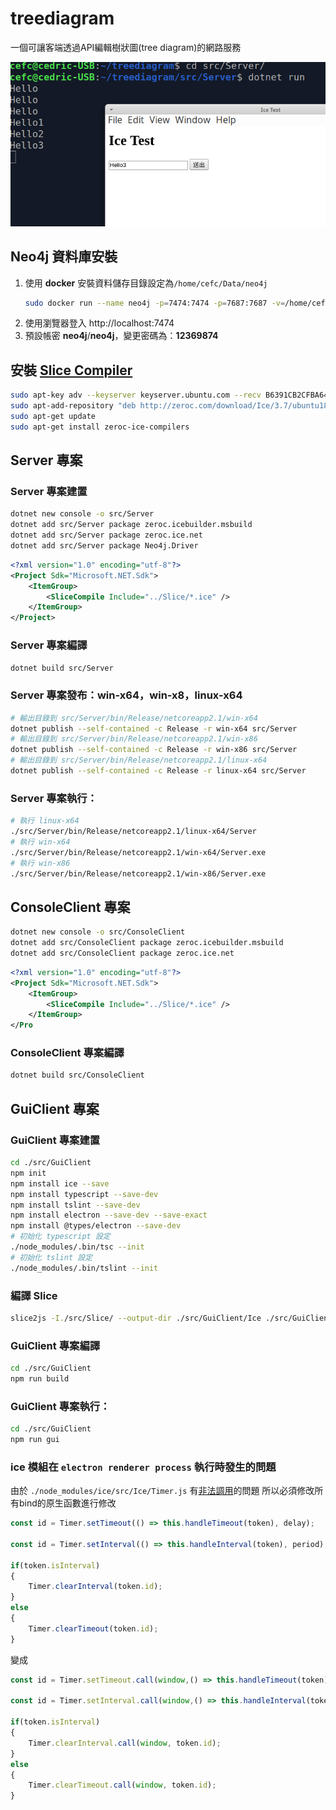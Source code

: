 # treediagram

一個可讓客端透過API編輯樹狀圖(tree diagram)的網路服務

![連線測試](doc/img/run.png)

## Neo4j 資料庫安裝

1. 使用 **docker** 安裝資料儲存目錄設定為`/home/cefc/Data/neo4j`
    ```sh
    sudo docker run --name neo4j -p=7474:7474 -p=7687:7687 -v=/home/cefc/Data/neo4j:/data -d neo4j
    ```
1. 使用瀏覽器登入 http://localhost:7474
1. 預設帳密 **neo4j**/**neo4j**，變更密碼為：**12369874**

## 安裝 [Slice Compiler](https://zeroc.com/downloads/ice#dotnet-core)

```sh
sudo apt-key adv --keyserver keyserver.ubuntu.com --recv B6391CB2CFBA643D
sudo apt-add-repository "deb http://zeroc.com/download/Ice/3.7/ubuntu18.04 stable main"
sudo apt-get update
sudo apt-get install zeroc-ice-compilers
```


## Server 專案

### Server 專案建置

```sh
dotnet new console -o src/Server
dotnet add src/Server package zeroc.icebuilder.msbuild
dotnet add src/Server package zeroc.ice.net
dotnet add src/Server package Neo4j.Driver
```

```xml
<?xml version="1.0" encoding="utf-8"?>
<Project Sdk="Microsoft.NET.Sdk">
    <ItemGroup>
        <SliceCompile Include="../Slice/*.ice" />
    </ItemGroup>
</Project>
```

### Server 專案編譯

```sh
dotnet build src/Server
```

### Server 專案發布：win-x64，win-x8，linux-x64

```sh
# 輸出目錄到 src/Server/bin/Release/netcoreapp2.1/win-x64
dotnet publish --self-contained -c Release -r win-x64 src/Server
# 輸出目錄到 src/Server/bin/Release/netcoreapp2.1/win-x86
dotnet publish --self-contained -c Release -r win-x86 src/Server
# 輸出目錄到 src/Server/bin/Release/netcoreapp2.1/linux-x64
dotnet publish --self-contained -c Release -r linux-x64 src/Server
```

### Server 專案執行：

```sh
# 執行 linux-x64
./src/Server/bin/Release/netcoreapp2.1/linux-x64/Server
# 執行 win-x64
./src/Server/bin/Release/netcoreapp2.1/win-x64/Server.exe
# 執行 win-x86
./src/Server/bin/Release/netcoreapp2.1/win-x86/Server.exe
```

## ConsoleClient 專案

```sh
dotnet new console -o src/ConsoleClient
dotnet add src/ConsoleClient package zeroc.icebuilder.msbuild
dotnet add src/ConsoleClient package zeroc.ice.net
```

```xml
<?xml version="1.0" encoding="utf-8"?>
<Project Sdk="Microsoft.NET.Sdk">
    <ItemGroup>
        <SliceCompile Include="../Slice/*.ice" />
    </ItemGroup>
</Pro
```

### ConsoleClient 專案編譯

```sh
dotnet build src/ConsoleClient
```

## GuiClient 專案

### GuiClient 專案建置

```sh
cd ./src/GuiClient
npm init
npm install ice --save
npm install typescript --save-dev
npm install tslint --save-dev
npm install electron --save-dev --save-exact
npm install @types/electron --save-dev
# 初始化 typescript 設定
./node_modules/.bin/tsc --init
# 初始化 tslint 設定
./node_modules/.bin/tslint --init
```

### 編譯 Slice

```sh
slice2js -I./src/Slice/ --output-dir ./src/GuiClient/Ice ./src/GuiClient/Node.ice
```

### GuiClient 專案編譯

```sh
cd ./src/GuiClient
npm run build
```

### GuiClient 專案執行：

```sh
cd ./src/GuiClient
npm run gui
```

### ice 模組在 `electron renderer process` 執行時發生的問題

由於 `./node_modules/ice/src/Ice/Timer.js` 有[非法調用](https://stackoverflow.com/questions/9677985/uncaught-typeerror-illegal-invocation-in-chrome)的問題
所以必須修改所有bind的原生函數進行修改

```js
const id = Timer.setTimeout(() => this.handleTimeout(token), delay);

const id = Timer.setInterval(() => this.handleInterval(token), period);

if(token.isInterval)
{
    Timer.clearInterval(token.id);
}
else
{
    Timer.clearTimeout(token.id);
}
```

變成

```js
const id = Timer.setTimeout.call(window,() => this.handleTimeout(token), delay);

const id = Timer.setInterval.call(window,() => this.handleInterval(token), period);

if(token.isInterval)
{
    Timer.clearInterval.call(window, token.id);
}
else
{
    Timer.clearTimeout.call(window, token.id);
}
```